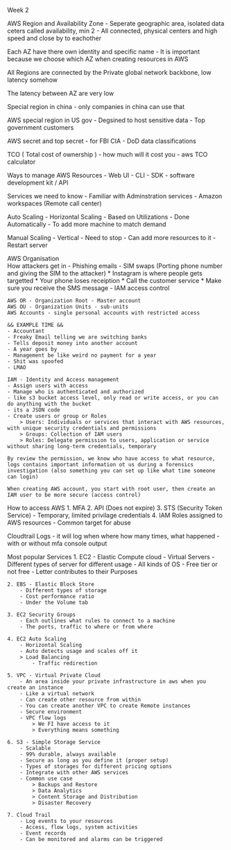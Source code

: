 Week 2 

AWS Region and Availability Zone
    - Seperate geographic area, isolated data ceters called availability, min 2 
    - All connected, physical centers and high speed and close by to eachother 

Each AZ have there own identity and specific name
    - It is important because we choose which AZ when creating resources in AWS 

All Regions are connected by the Private global network backbone, low latency somehow

The latency between AZ are very low

Special region in china
    - only companies in china can use that 

AWS special region in US gov
    - Degsined to host sensitive data
    - Top government customers

AWS secret and top secret
    - for FBI CIA
    - DoD data classifications

TCO ( Total cost of ownership )
    - how much will it cost you 
    - aws TCO calculator

Ways to manage AWS Resources
    - Web UI
    - CLI
    - SDK - software development kit / API

Services we need to know
    - Familiar with Adminstration services
    - Amazon workspaces (Remote call center)

Auto Scaling
    - Horizontal Scaling
    - Based on Utilizations
    - Done Automatically
    - To add more machine to match demand

Manual Scaling
    - Vertical
    - Need to stop
    - Can add more resources to it
    - Restart server

AWS Organisation    
    How attackers get in
        - Phishing emails
        - SIM swaps (Porting phone number and giving the SIM to the attacker)
            * Instagram is where people gets targetted
            * Your phone loses receiption
            * Call the customer service
            * Make sure you receive the SMS message
        - IAM access control
    
    AWS OR - Organization Root - Master account
    AWS OU - Organization Units - sub-units
    AWS Accounts - single personal accounts with restricted access

    && EXAMPLE TIME &&
    - Accountant
    - Freaky Email telling we are switching banks
    - Tells deposit money into another account
    - A year goes by
    - Management be like weird no payment for a year
    - Shit was spoofed
    - LMAO

    IAM - Identity and Access management
    - Assign users with access
    - Manage who is authenticated and authorized
    - like s3 bucket access level, only read or write access, or you can do anything with the bucket
    - its a JSON code
    - Create users or group or Roles
        > Users: Individuals or services that interact with AWS resources, with unique security credentials and permissions
        > Groups: Collection of IAM users
        > Roles: Delegate permission to users, application or service without sharing long-term credentials, temporary
    
    By review the permission, we know who have access to what resource, logs contains important information ot us during a forensics investigation (also something you can set up like what time someone can login)

    When creating AWS account, you start with root user, then create an IAM user to be more secure (access control)


How to access AWS 
    1. MFA
    2. API (Does not expire)
    3. STS (Security Token Service) - Temporary, limited privilage credentials
    4. IAM Roles assigned to AWS resources - Common target for abuse

Cloudtrail Logs 
    - it will log when where how many times, what happened 
    - with or without mfa console output

Most popular Services
    1. EC2 - Elastic Compute cloud
        - Virtual Servers
        - Different types of server for different usage
        - All kinds of OS
        - Free tier or not free
        - Letter contributes to their Purposes

    2. EBS - Elastic Block Store
        - Different types of storage
        - Cost performance ratio
        - Under the Volume tab
    
    3. EC2 Security Groups
        - Each outlines what rules to connect to a machine
        - The ports, traffic to where or from where
    
    4. EC2 Auto Scaling
        - Horizontal Scaling
        - Auto detects usage and scales off it
        > Load Balancing
            - Traffic redirection
    
    5. VPC - Virtual Private Cloud
        - An area inside your private infrastructure in aws when you create an instance
        - Like a virtual network
        - Can create other resource from within
        - You can create another VPC to create Remote instances
        - Secure environment
        - VPC flow logs
            > We FI have access to it
            > Everything means something
        
    6. S3 - Simple Storage Service
        - Scalable
        - 99% durable, always available
        - Secure as long as you define it (proper setup)
        - Types of storages for different pricing options
        - Integrate with other AWS services
        - Common use case
            > Backups and Restore
            > Data Analytics
            > Content Storage and Distribution
            > Disaster Recovery
    
    7. Cloud Trail
        - Log events to your resources
        - Access, flow logs, system activities
        - Event records
        - Can be monitored and alarms can be triggered 

